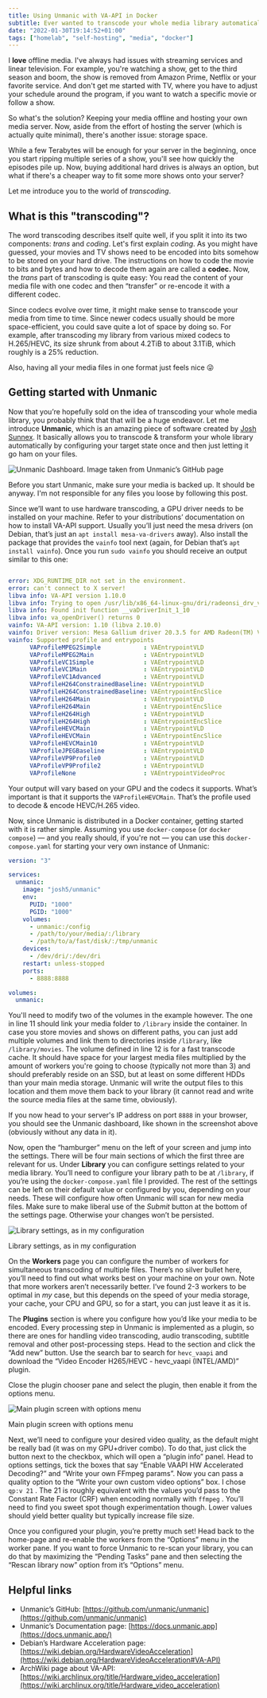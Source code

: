 ```yaml
---
title: Using Unmanic with VA-API in Docker
subtitle: Ever wanted to transcode your whole media library automatically? Don't want to wait forever and use hardware acceleration? Want to have a nice web UI and run the whole thing in Docker? Then this is the right post for you!
date: "2022-01-30T19:14:52+01:00"
tags: ["homelab", "self-hosting", "media", "docker"]
---
```


I **love** offline media. I've always had issues with streaming services and linear television. For
example, you're watching a show, get to the third season and boom, the show is removed from Amazon
Prime, Netflix or your favorite service. And don't get me started with TV, where you have to adjust
your schedule around the program, if you want to watch a specific movie or follow a show.

So what's the solution? Keeping your media offline and hosting your own media server. Now, aside
from the effort of hosting the server (which is actually quite minimal), there's another issue:
storage space.

While a few Terabytes will be enough for your server in the beginning, once you start ripping
multiple series of a show, you'll see how quickly the episodes pile up. Now, buying additional hard
drives is always an option, but what if there's a cheaper way to fit some more shows onto your
server?

Let me introduce you to the world of _transcoding_.

## What is this "transcoding"?

The word transcoding describes itself quite well, if you split it into its two components: _trans_
and _coding_. Let's first explain _coding_. As you might have guessed, your movies and TV shows need
to be encoded into bits somehow to be stored on your hard drive. The instructions on how to code the
movie to bits and bytes and how to decode them again are called a **codec.** Now, the _trans_ part
of transcoding is quite easy: You read the content of your media file with one codec and then
“transfer” or re-encode it with a different codec.

Since codecs evolve over time, it might make sense to transcode your media from time to time. Since
newer codecs usually should be more space-efficient, you could save quite a lot of space by doing
so. For example, after transcoding my library from various mixed codecs to H.265/HEVC, its size
shrunk from about 4.2TiB to about 3.1TiB, which roughly is a 25% reduction.

Also, having all your media files in one format just feels nice 😜

## Getting started with Unmanic

Now that you’re hopefully sold on the idea of transcoding your whole media library, you probably
think that that will be a huge endeavor. Let me introduce **Unmanic**, which is an amazing piece of
software created by [Josh Sunnex](https://github.com/Josh5). It basically allows you to transcode &
transform your whole library automatically by configuring your target state once and then just
letting it go ham on your files.

![Unmanic Dashboard. Image taken from Unmanic’s GitHub page](unmanic-dashboard.png)

Before you start Unmanic, make sure your media is backed up. It should be anyway. I'm not responsible for any files you loose by following this post.

Since we’ll want to use hardware transcoding, a GPU driver needs to be installed on your machine. Refer to your distributions’ documentation on how to install VA-API support. Usually you’ll just need the mesa drivers (on Debian, that’s just an `apt install mesa-va-drivers` away). Also install the package that provides the `vainfo` tool next (again, for Debian that’s `apt install vainfo`).
Once you run `sudo vainfo` you should receive an output similar to this one:

```yaml

error: XDG_RUNTIME_DIR not set in the environment.
error: can't connect to X server!
libva info: VA-API version 1.10.0
libva info: Trying to open /usr/lib/x86_64-linux-gnu/dri/radeonsi_drv_video.so
libva info: Found init function __vaDriverInit_1_10
libva info: va_openDriver() returns 0
vainfo: VA-API version: 1.10 (libva 2.10.0)
vainfo: Driver version: Mesa Gallium driver 20.3.5 for AMD Radeon(TM) Vega 8 Graphics (RAVEN, DRM 3.41.0, 5.13.19-3-pve, LLVM 11.0.1)
vainfo: Supported profile and entrypoints
      VAProfileMPEG2Simple            :	VAEntrypointVLD
      VAProfileMPEG2Main              :	VAEntrypointVLD
      VAProfileVC1Simple              :	VAEntrypointVLD
      VAProfileVC1Main                :	VAEntrypointVLD
      VAProfileVC1Advanced            :	VAEntrypointVLD
      VAProfileH264ConstrainedBaseline:	VAEntrypointVLD
      VAProfileH264ConstrainedBaseline:	VAEntrypointEncSlice
      VAProfileH264Main               :	VAEntrypointVLD
      VAProfileH264Main               :	VAEntrypointEncSlice
      VAProfileH264High               :	VAEntrypointVLD
      VAProfileH264High               :	VAEntrypointEncSlice
      VAProfileHEVCMain               :	VAEntrypointVLD
      VAProfileHEVCMain               :	VAEntrypointEncSlice
      VAProfileHEVCMain10             :	VAEntrypointVLD
      VAProfileJPEGBaseline           :	VAEntrypointVLD
      VAProfileVP9Profile0            :	VAEntrypointVLD
      VAProfileVP9Profile2            :	VAEntrypointVLD
      VAProfileNone                   :	VAEntrypointVideoProc

```

Your output will vary based on your GPU and the codecs it supports. What’s important is that it supports the `VAProfileHEVCMain`. That’s the profile used to decode & encode HEVC/H.265 video.

Now, since Unmanic is distributed in a Docker container, getting started with it is rather simple.
Assuming you use `docker-compose` (or `docker compose`) — and you really should, if you're not — you can use this `docker-compose.yaml` for starting your very own instance of Unmanic:

```yaml
version: "3"

services:
  unmanic:
    image: "josh5/unmanic"
    env:
      PUID: "1000"
      PGID: "1000"
    volumes:
      - unmanic:/config
      - /path/to/your/media/:/library
      - /path/to/a/fast/disk/:/tmp/unmanic
    devices:
      - /dev/dri/:/dev/dri
    restart: unless-stopped
    ports:
      - 8888:8888

volumes:
  unmanic:
```

You'll need to modify two of the volumes in the example however. The one in line 11 should link your media folder to `/library` inside the container. In case you store movies and shows on different paths, you can just add multiple volumes and link them to directories inside `/library`, like `/library/movies`. The volume defined in line 12 is for a fast transcode cache. It should have space for your largest media files multiplied by the amount of workers you're going to choose (typically not more than 3) and should preferably reside on an SSD, but at least on some different HDDs than your main media storage. Unmanic will write the output files to this location and them move them back to your library (it cannot read and write the source media files at the same time, obviously).

If you now head to your server's IP address on port `8888` in your browser, you should see the
Unmanic dashboard, like shown in the screenshot above (obviously without any data in it).

Now, open the “hamburger” menu on the left of your screen and jump into the settings. There will be four main sections of which the first three are relevant for us. Under **Library** you can configure settings related to your media library. You’ll need to configure your library path to be at `/library`, if you’re using the `docker-compose.yaml` file I provided. The rest of the settings can be left on their default value or configured by you, depending on your needs. These will configure how often Unmanic will scan for new media files. Make sure to make liberal use of the _Submit_ button at the bottom of the settings page. Otherwise your changes won’t be persisted.

![Library settings, as in my configuration](library-settings.png)

Library settings, as in my configuration

On the **Workers** page you can configure the number of workers for simultaneous transcoding of multiple files. There’s no silver bullet here, you’ll need to find out what works best on your machine on your own. Note that more workers aren’t necessarily better. I’ve found 2-3 workers to be optimal in _my_ case, but this depends on the speed of your media storage, your cache, your CPU and GPU, so for a start, you can just leave it as it is.

The **Plugins** section is where you configure how you’d like your media to be encoded. Every processing step in Unmanic is implemented as a plugin, so there are ones for handling video transcoding, audio transcoding, subtitle removal and other post-processing steps. Head to the section and click the “Add new” button. Use the search bar to search for `hevc_vaapi` and download the “Video Encoder H265/HEVC - hevc_vaapi (INTEL/AMD)” plugin.

Close the plugin chooser pane and select the plugin, then enable it from the options menu.

![Main plugin screen with options menu](plugins.png)

Main plugin screen with options menu

Next, we’ll need to configure your desired video quality, as the default might be really bad (it was on my GPU+driver combo). To do that, just click the button next to the checkbox, which will open a “plugin info” panel. Head to options settings, tick the boxes that say “Enable VAAPI HW Accelerated Decoding?” and “Write your own FFmpeg params”. Now you can pass a quality option to the “Write your own custom video options” box. I chose `qp:v 21` . The 21 is roughly equivalent with the values you’d pass to the Constant Rate Factor (CRF) when encoding normally with `ffmpeg` . You’ll need to find you sweet spot though experimentation though. Lower values should yield better quality but typically increase file size.

Once you configured your plugin, you’re pretty much set! Head back to the home-page and re-enable the workers from the “Options” menu in the worker pane. If you want to force Unmanic to re-scan your library, you can do that by maximizing the “Pending Tasks” pane and then selecting the “Rescan library now” option from it’s “Options” menu.

## Helpful links

- Unmanic’s GitHub: [https://github.com/unmanic/unmanic](https://github.com/unmanic/unmanic)
- Unmanic’s Documentation page: [https://docs.unmanic.app](https://docs.unmanic.app/)
- Debian’s Hardware Acceleration page: [https://wiki.debian.org/HardwareVideoAcceleration](https://wiki.debian.org/HardwareVideoAcceleration#VA-API)
- ArchWiki page about VA-API: [https://wiki.archlinux.org/title/Hardware_video_acceleration](https://wiki.archlinux.org/title/Hardware_video_acceleration)
